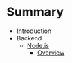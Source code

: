 # Summary

* [Introduction](README.md)
* Backend
   * [Node.js](nodejs.md)
       * [Overview](new.md)

